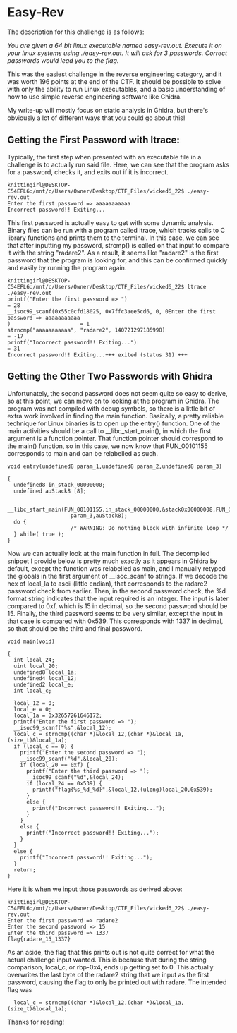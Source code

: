 # Easy-Rev 

The description for this challenge is as follows:

*You are given a 64 bit linux executable named easy-rev.out. Execute it on your linux systems using ./easy-rev.out. It will ask for 3 passwords. Correct passwords would lead you to the flag.*

This was the easiest challenge in the reverse engineering category, and it was worth 196 points at the end of the CTF. It should be possible to solve with only the ability to run Linux executables, and a basic understanding of how to use simple reverse engineering software like Ghidra. 

My write-up will mostly focus on static analysis in Ghidra, but there's obviously a lot of different ways that you could go about this!

## Getting the First Password with ltrace:

Typically, the first step when presented with an executable file in a challenge is to actually run said file. Here, we can see that the program asks for a password, checks it, and exits out if it is incorrect.
```
knittingirl@DESKTOP-C54EFL6:/mnt/c/Users/Owner/Desktop/CTF_Files/wicked6_22$ ./easy-rev.out
Enter the first password => aaaaaaaaaaa
Incorrect password!! Exiting...
```
This first password is actually easy to get with some dynamic analysis. Binary files can be run with a program called ltrace, which tracks calls to C library functions and prints them to the terminal. In this case, we can see that after inputting my password, strcmp() is called on that input to compare it with the string "radare2". As a result, it seems like "radare2" is the first password that the program is looking for, and this can be confirmed quickly and easily by running the program again.
```
knittingirl@DESKTOP-C54EFL6:/mnt/c/Users/Owner/Desktop/CTF_Files/wicked6_22$ ltrace ./easy-rev.out
printf("Enter the first password => ")                                    = 28
__isoc99_scanf(0x55c0cfd18025, 0x7ffc3aee5cd6, 0, 0Enter the first password => aaaaaaaaaaa
)                      = 1
strncmp("aaaaaaaaaaa", "radare2", 140721297185998)                        = -17
printf("Incorrect password!! Exiting...")                                 = 31
Incorrect password!! Exiting...+++ exited (status 31) +++
```
## Getting the Other Two Passwords with Ghidra

Unfortunately, the second password does not seem quite so easy to derive, so at this point, we can move on to looking at the program in Ghidra. The program was not compiled with debug symbols, so there is a little bit of extra work involved in finding the main function. Basically, a pretty reliable technique for Linux binaries is to open up the entry() function. One of the main activities should be a call to __libc_start_main(), in which the first argument is a function pointer. That function pointer should correspond to the main() function, so in this case, we now know that FUN_00101155 corresponds to main and can be relabelled as such.
```
void entry(undefined8 param_1,undefined8 param_2,undefined8 param_3)

{
  undefined8 in_stack_00000000;
  undefined auStack8 [8];
  
  __libc_start_main(FUN_00101155,in_stack_00000000,&stack0x00000008,FUN_00101280,FUN_001012e0,
                    param_3,auStack8);
  do {
                    /* WARNING: Do nothing block with infinite loop */
  } while( true );
}
```
Now we can actually look at the main function in full. The decompiled snippet I provide below is pretty much exactly as it appears in Ghidra by default, except the function was relabelled as main, and I manually retyped the globals in the first argument of __isoc_scanf to strings. If we decode the hex of local_la to ascii (little endian), that corresponds to the radare2 password check from earlier. Then, in the second password check, the %d format string indicates that the input required is an integer. The input is later compared to 0xf, which is 15 in decimal, so the second password should be 15. Finally, the third password seems to be very similar, except the input in that case is compared with 0x539. This corresponds with 1337 in decimal, so that should be the third and final password.
```
void main(void)

{
  int local_24;
  uint local_20;
  undefined8 local_1a;
  undefined4 local_12;
  undefined2 local_e;
  int local_c;
  
  local_12 = 0;
  local_e = 0;
  local_1a = 0x32657261646172;
  printf("Enter the first password => ");
  __isoc99_scanf("%s",&local_12);
  local_c = strncmp((char *)&local_12,(char *)&local_1a,(size_t)&local_1a);
  if (local_c == 0) {
    printf("Enter the second password => ");
    __isoc99_scanf("%d",&local_20);
    if (local_20 == 0xf) {
      printf("Enter the third password => ");
      __isoc99_scanf("%d",&local_24);
      if (local_24 == 0x539) {
        printf("flag{%s_%d_%d}",&local_12,(ulong)local_20,0x539);
      }
      else {
        printf("Incorrect password!! Exiting...");
      }
    }
    else {
      printf("Incorrect password!! Exiting...");
    }
  }
  else {
    printf("Incorrect password!! Exiting...");
  }
  return;
}

```
Here it is when we input those passwords as derived above:
```
knittingirl@DESKTOP-C54EFL6:/mnt/c/Users/Owner/Desktop/CTF_Files/wicked6_22$ ./easy-rev.out
Enter the first password => radare2
Enter the second password => 15
Enter the third password => 1337
flag{radare_15_1337}
```
As an aside, the flag that this prints out is not quite correct for what the actual challenge input wanted. This is because that during the string comparison, local_c, or rbp-0x4, ends up getting set to 0. This actually overwrites the last byte of the radare2 string that we input as the first password, causing the flag to only be printed out with radare. The intended flag was 
```
  local_c = strncmp((char *)&local_12,(char *)&local_1a,(size_t)&local_1a);
```

Thanks for reading!

